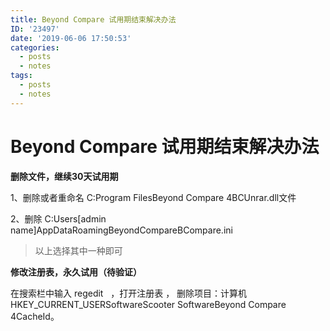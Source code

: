 ```yaml
---
title: Beyond Compare 试用期结束解决办法
ID: '23497'
date: '2019-06-06 17:50:53'
categories:
  - posts
  - notes
tags:
  - posts
  - notes
---
```


# Beyond Compare 试用期结束解决办法

**删除文件，继续30天试用期**

1、删除或者重命名 C:Program FilesBeyond Compare 4BCUnrar.dll文件

2、删除 C:Users\[admin name\]AppDataRoamingBeyondCompareBCompare.ini

> 以上选择其中一种即可

**修改注册表，永久试用（待验证）**

在搜索栏中输入 regedit   ，打开注册表 ， 删除项目：计算机 HKEY\_CURRENT\_USERSoftwareScooter SoftwareBeyond Compare 4CacheId。
 
 
 
 
 
 
 
 
 
 
 
 
 
 
 
 
 
 
 
 
 
 
 
 
 
